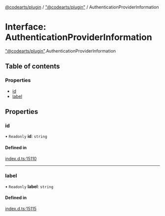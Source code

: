 [@codearts/plugin](../README.md) / ["@codearts/plugin"](../modules/_codearts_plugin_.md) / AuthenticationProviderInformation

# Interface: AuthenticationProviderInformation

["@codearts/plugin"](../modules/_codearts_plugin_.md).AuthenticationProviderInformation

## Table of contents

### Properties

- [id](codearts_plugin_.AuthenticationProviderInformation.md#id)
- [label](codearts_plugin_.AuthenticationProviderInformation.md#label)

## Properties

### id

• `Readonly` **id**: `string`

#### Defined in

[index.d.ts:15110](https://github.com/huaweicloud/cloudide-plugin-api/blob/b58031b/index.d.ts#L15110)

___

### label

• `Readonly` **label**: `string`

#### Defined in

[index.d.ts:15115](https://github.com/huaweicloud/cloudide-plugin-api/blob/b58031b/index.d.ts#L15115)

